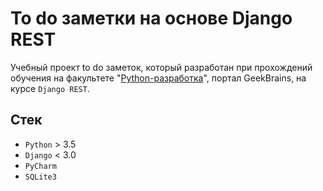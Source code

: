 # To do заметки на основе Django REST

Учебный проект to do заметок, который разработан при прохождений обучения на факультете "[Python-разработка](https://gb.ru/geek_university/python)", портал GeekBrains, на курсе `Django REST`.

## Стек

* `Python` > 3.5
* `Django` < 3.0
* `PyCharm`
* `SQLite3`
